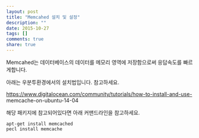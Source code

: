 ```yaml
---
layout: post
title: "Memcahed 설치 및 설정"
description: ""
date: 2015-10-27
tags: []
comments: true
share: true
---
```


Memcahed는 데이터베이스의 데이터를 메모리 영역에 저장함으로써 응답속도를 빠르게합니다.

아래는 우분투환경에서의 설치법입니다. 참고하세요.

https://www.digitalocean.com/community/tutorials/how-to-install-and-use-
memcache-on-ubuntu-14-04

  

해당 패키지에 참고되어있다면 아래 커맨드라인을 참고하세요.

  

    apt-get install memcached
    pecl install memcache

  

